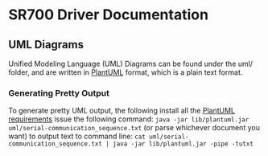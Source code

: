 # SR700 Driver Documentation

## UML Diagrams
Unified Modeling Language (UML) Diagrams can be found under the uml/ folder, and are written in [PlantUML](http://plantuml.com/) format, which is a plain text format.

### Generating Pretty Output
To generate pretty UML output, the following install all the [PlantUML requirements]() issue the following command:
`java -jar lib/plantuml.jar uml/serial-communication_sequence.txt` (or parse whichever document you want)
to output text to command line:
`cat uml/serial-communication_sequence.txt | java -jar lib/plantuml.jar -pipe -tutxt`
